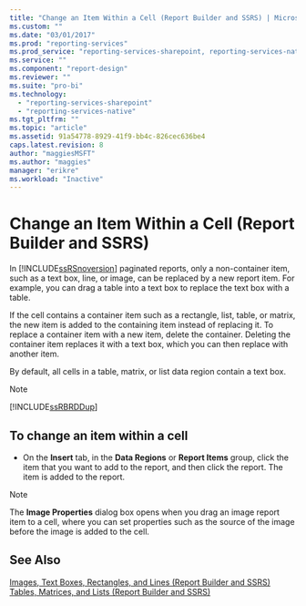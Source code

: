 ```yaml
---
title: "Change an Item Within a Cell (Report Builder and SSRS) | Microsoft Docs"
ms.custom: ""
ms.date: "03/01/2017"
ms.prod: "reporting-services"
ms.prod_service: "reporting-services-sharepoint, reporting-services-native"
ms.service: ""
ms.component: "report-design"
ms.reviewer: ""
ms.suite: "pro-bi"
ms.technology: 
  - "reporting-services-sharepoint"
  - "reporting-services-native"
ms.tgt_pltfrm: ""
ms.topic: "article"
ms.assetid: 91a54778-8929-41f9-bb4c-826cec636be4
caps.latest.revision: 8
author: "maggiesMSFT"
ms.author: "maggies"
manager: "erikre"
ms.workload: "Inactive"
---
```

# Change an Item Within a Cell (Report Builder and SSRS)
In [!INCLUDE[ssRSnoversion](../../includes/ssrsnoversion-md.md)] paginated reports, only a non-container item, such as a text box, line, or image, can be replaced by a new report item. For example, you can drag a table into a text box to replace the text box with a table.  
  
 If the cell contains a container item such as a rectangle, list, table, or matrix, the new item is added to the containing item instead of replacing it. To replace a container item with a new item, delete the container. Deleting the container item replaces it with a text box, which you can then replace with another item.  
  
 By default, all cells in a table, matrix, or list data region contain a text box.  
  
> [!NOTE]  
>  [!INCLUDE[ssRBRDDup](../../includes/ssrbrddup-md.md)]  
  
## To change an item within a cell  
  
-   On the **Insert** tab, in the **Data Regions** or **Report Items** group, click the item that you want to add to the report, and then click the report. The item is added to the report.  
  
> [!NOTE]  
>  The **Image Properties** dialog box opens when you drag an image report item to a cell, where you can set properties such as the source of the image before the image is added to the cell.  
  
## See Also  
 [Images, Text Boxes, Rectangles, and Lines &#40;Report Builder and SSRS&#41;](../../reporting-services/report-design/images-text-boxes-rectangles-and-lines-report-builder-and-ssrs.md)   
 [Tables, Matrices, and Lists &#40;Report Builder and SSRS&#41;](../../reporting-services/report-design/tables-matrices-and-lists-report-builder-and-ssrs.md)  
  
  
